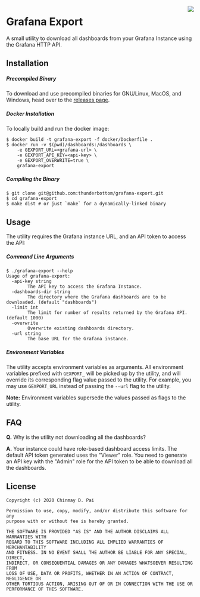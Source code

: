 <a href="https://zerodha.tech"><img src="https://zerodha.tech/static/images/github-badge.svg" align="right"/></a>

# Grafana Export

A small utility to download all dashboards from your Grafana Instance using the Grafana HTTP API.

## Installation

##### Precompiled Binary

To download and use precompiled binaries for GNU/Linux, MacOS, and Windows, head over to the
[releases page](https://github.com/thunderbottom/grafana-export/releases).

##### Docker Installation

To locally build and run the docker image:

```shell
$ docker build -t grafana-export -f docker/Dockerfile .
$ docker run -v $(pwd)/dashboards:/dashboards \
	-e GEXPORT_URL=<grafana-url> \
	-e GEXPORT_API_KEY=<api-key> \
	-e GEXPORT_OVERWRITE=true \
	grafana-export
```

##### Compiling the Binary

```shell
$ git clone git@github.com:thunderbottom/grafana-export.git
$ cd grafana-export
$ make dist # or just `make` for a dynamically-linked binary
```

## Usage

The utility requires the Grafana instance URL, and an API token to access the API:

##### Command Line Arguments

```shell
$ ./grafana-export --help
Usage of grafana-export:
  -api-key string
    	The API key to access the Grafana Instance.
  -dashboards-dir string
    	The directory where the Grafana dashboards are to be downloaded. (default "dashboards")
  -limit int
    	The limit for number of results returned by the Grafana API. (default 1000)
  -overwrite
    	Overwrite existing dashboards directory.
  -url string
    	The base URL for the Grafana instance.
```

##### Environment Variables

The utility accepts environment variables as arguments. All environment variables prefixed with `GEXPORT_`
will be picked up by the utility, and will override its corresponding flag value passed to the utility.
For example, you may use `GEXPORT_URL` instead of passing the `--url` flag to the utility.

**Note:** Environment variables supersede the values passed as flags to the utility.

## FAQ

**Q.** Why is the utility not downloading all the dashboards?

**A.** Your instance could have role-based dashboard access limits. The default API token generated uses
the "Viewer" role. You need to generate an API key with the "Admin" role for the API token to be able to
download all the dashboards.

## License

```
Copyright (c) 2020 Chinmay D. Pai

Permission to use, copy, modify, and/or distribute this software for any
purpose with or without fee is hereby granted.

THE SOFTWARE IS PROVIDED "AS IS" AND THE AUTHOR DISCLAIMS ALL WARRANTIES WITH
REGARD TO THIS SOFTWARE INCLUDING ALL IMPLIED WARRANTIES OF MERCHANTABILITY
AND FITNESS. IN NO EVENT SHALL THE AUTHOR BE LIABLE FOR ANY SPECIAL, DIRECT,
INDIRECT, OR CONSEQUENTIAL DAMAGES OR ANY DAMAGES WHATSOEVER RESULTING FROM
LOSS OF USE, DATA OR PROFITS, WHETHER IN AN ACTION OF CONTRACT, NEGLIGENCE OR
OTHER TORTIOUS ACTION, ARISING OUT OF OR IN CONNECTION WITH THE USE OR
PERFORMANCE OF THIS SOFTWARE.
```
